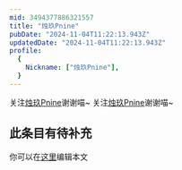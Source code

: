 ```yaml
---
mid: 3494377886321557
title: "烛玖Pnine"
pubDate: "2024-11-04T11:22:13.943Z"
updatedDate: "2024-11-04T11:22:13.943Z"
profile:
  {
    Nickname: ["烛玖Pnine"],
  }
---
```


关注[烛玖Pnine](https://space.bilibili.com/3494377886321557)谢谢喵~ 关注[烛玖Pnine](https://space.bilibili.com/3494377886321557)谢谢喵~

## 此条目有待补充
你可以在[这里](https://github.com/Yuhanawa/VTuber.ICU/edit/master/src/content/v/烛玖Pnine/index.md)编辑本文
